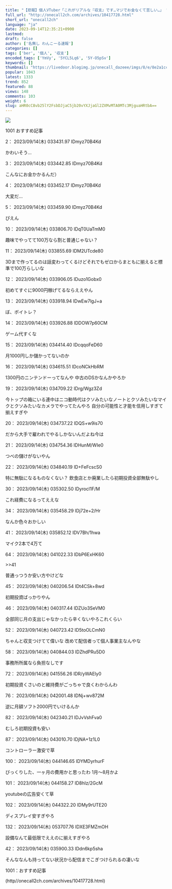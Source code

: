 ```yaml
---
title: "【悲報】個人V‌Tu‌ber「これがリアルな『収支』です…マジでお金なくて苦しい…」 "
full_url: "http://onecall2ch.com/archives/10417728.html"
short_url: "onecall2ch"
language: "ja"
date: 2023-09-14T12:35:21+0900
lastmod: 
draft: false
author: ['名無し わんこーる速報']
categories: []
tags: ['ber', '個人', '収支']
encoded_tags: ['YmVy', '5YCL5Lq6', '5Y-O5pSv']
keywords: []
thumbnail: "https://livedoor.blogimg.jp/onecall_dazeee/imgs/8/e/8e2a1cc2-s.jpg"
popular: 1043
latest: 1333
trend: 852
featured: 88
views: 148
comments: 103
weight: 6
slug: aHR0cC8vb25lY2FsbDJjaC5jb20vYXJjaGl2ZXMvMTA0MTc3MjguaHRtbA==
---
```


![](https://livedoor.blogimg.jp/onecall_dazeee/imgs/8/e/8e2a1cc2-s.jpg)

<div> <p class='name2'> 1001 おすすめ記事</p> <p class='name2'>2： 2023/09/14(木) 033431.97 IDmyz70B4Kd</p><p class='onecall'> かわいそう… </p> <p class='name2'>3： 2023/09/14(木) 033442.85 IDmyz70B4Kd</p><p class='onecall'><p> こんなにお金かかるんだ） </p></p> <p class='name2'>4： 2023/09/14(木) 033452.17 IDmyz70B4Kd</p><p class='onecall'> 大変だ… </p> <p class='name2'>5： 2023/09/14(木) 033459.90 IDmyz70B4Kd</p><p class='onecall'> ぴえん </p> <p class='name2'>10： 2023/09/14(木) 033806.70 IDqT0UaTmM0</p><p class='onecall'><p> 趣味でやってて100万なら割と普通じゃない？ </p></p> <p class='name2'>11： 2023/09/14(木) 033855.69 IDM2UTcde80</p><p class='onecall'> 3Dまで作ってるのは話変わってくるけどそれでもゼロからまともに揃えると標準で100万らしいな </p> <p class='name2'>12： 2023/09/14(木) 033906.05 IDuzo1Gobx0</p><p class='onecall'> 初めてすぐに9000円稼げてるならええやん </p> <p class='name2'>13： 2023/09/14(木) 033918.94 IDwEw7lgJ+a</p><p class='onecall'> ぼ、ボイトレ？ </p> <p class='name2'>14： 2023/09/14(木) 033926.88 IDDOW7p60CM</p><p class='onecall'> ゲーム代すくな </p> <p class='name2'>15： 2023/09/14(木) 034414.40 IDcqqoFeD60</p><p class='onecall'><p> 月1000円しか儲かってないのか </p></p> <p class='name2'>16： 2023/09/14(木) 034615.51 IDcoNCkHbRM</p><p class='onecall'> 1300円のニンテンドーってなんや 中古のDSかなんかやろか </p> <p class='name2'>19： 2023/09/14(木) 034709.22 IDrg/Wgz3Zd</p><p class='onecall'> 今トップの箱にいる連中はニコ動時代はクソみたいなノートとクソみたいなマイクとクソみたいなカメラでやってたんやろ 自分の可能性と才能を信用しすぎて揃えすぎや </p> <p class='name2'>20： 2023/09/14(木) 034737.22 IDQS+w9is70</p><p class='onecall'><p> だから大手で雇われでやるしかないんだよね今は </p></p> <p class='name2'>21： 2023/09/14(木) 034754.36 IDHunM/WIe0</p><p class='onecall'> つべの儲けがないやん </p> <p class='name2'>22： 2023/09/14(木) 034840.19 ID+FeFcscS0</p><p class='onecall'> 特に無駄になるものなくない？ 飲食店とか廃業したら初期投資全部無駄やし </p> <p class='name2'>30： 2023/09/14(木) 035302.50 IDyrocl1F/M</p><p class='onecall'> これ経費になるってええな </p> <p class='name2'>34： 2023/09/14(木) 035458.29 IDj72e+2/Hr</p><p class='onecall'> なんか色々おかしい </p> <p class='name2'>41： 2023/09/14(木) 035852.12 IDV7Bh/1hwa</p><p class='onecall'> マイク2本で4万て </p> <p class='name2'>64： 2023/09/14(木) 041022.33 IDbP6ExHK60</p><p class='onecall'> <p class='anchor'>>>41</p> 普通っつうか安い方やけどな </p> <p class='name2'>45： 2023/09/14(木) 040206.54 IDt4CSk+8wd</p><p class='onecall'> 初期投資ばっかりやん </p> <p class='name2'>46： 2023/09/14(木) 040317.44 IDZUo3SeVM0</p><p class='onecall'> 全部同じ月の支出じゃなかったら辛くないやろこれくらい </p> <p class='name2'>52： 2023/09/14(木) 040723.42 ID5toOLCmN0</p><p class='onecall'><p> ちゃんと収支つけてて偉いな 改めて配信者って個人事業主なんやな </p></p> <p class='name2'>58： 2023/09/14(木) 040844.03 IDZhdPRu5D0</p><p class='onecall'> 事務所所属なら負担なしです </p> <p class='name2'>72： 2023/09/14(木) 041556.26 IDR/yWAEly0</p><p class='onecall'> 初期投資くさいのと維持費がごっちゃで良くわからんわ </p> <p class='name2'>76： 2023/09/14(木) 042001.48 IDNj+wv872M</p><p class='onecall'><p> 逆に月額ソフト2000円でいけるんか </p></p> <p class='name2'>82： 2023/09/14(木) 042340.21 IDJvVshFva0</p><p class='onecall'> むしろ初期投資も安い </p> <p class='name2'>87： 2023/09/14(木) 043010.70 IDjNA+1z1L0</p><p class='onecall'> コントローラー激安で草 </p> <p class='name2'>100： 2023/09/14(木) 044146.65 IDYMDyrhurF</p><p class='onecall'><p> びっくりした、一ヶ月の費用かと思ったわ 1月～8月かよ</p></p> <p class='name2'>101： 2023/09/14(木) 044158.27 ID8hIz/2GcM</p><p class='onecall'> youtubeの広告安くて草 </p> <p class='name2'>102： 2023/09/14(木) 044322.20 IDMy9rUTE20</p><p class='onecall'> ディスプレイ安すぎやろ </p> <p class='name2'>132： 2023/09/14(木) 053707.76 IDXE3FMZmOH</p><p class='onecall'> 設備なんて最低限でええのに揃えすぎやろ </p> <p class='name2'>42： 2023/09/14(木) 035900.33 IDdn6kp5sha</p><p class='onecall'><p> そんななんも持ってない状況から配信までこぎつけられるの凄いな </p></p> <p class='name2'>1001：おすすめ記事</p> </div>

(http//onecall2ch.com/archives/10417728.html)
